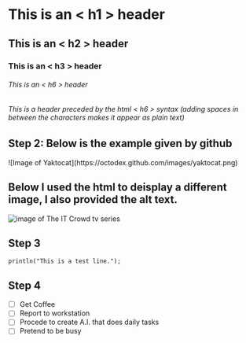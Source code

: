 # This is an < h1 > header
## This is an < h2 > header
### This is an < h3 > header
###### This is an < h6 > header
<h6> This is a header preceded by the html < h6 > syntax (adding spaces in between the characters makes it appear as plain text) </h6>

<h2>Step 2: Below is the example given by github</h2>
![Image of Yaktocat](https://octodex.github.com/images/yaktocat.png)

<h2>Below I used the html to deisplay a different image, I also provided the alt text.</h2>
<img src="https://flxt.tmsimg.com/assets/p299837_b_h10_ac.jpg" alt="image of The IT Crowd tv series">


<h2>Step 3</h2>

```
println("This is a test line.");
```

<h2>Step 4</h2>

- [ ] Get Coffee
- [ ] Report to workstation
- [ ] Procede to create A.I. that does daily tasks
- [ ] Pretend to be busy
